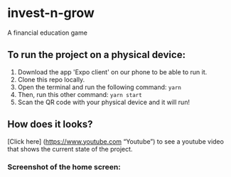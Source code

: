 # invest-n-grow
A financial education game

## To run the project on a physical device: ##
1. Download the app 'Expo client' on our phone to be able to run it.
2. Clone this repo locally.
3. Open the terminal and run the following command: 
  `yarn`
4. Then, run this other command:
  `yarn start`
5. Scan the QR code with your physical device and it will run!

## How does it looks? ##
[Click here] (https://www.youtube.com “Youtube”) to see a youtube video that shows the current state of the project.
### Screenshot of the home screen: ###
